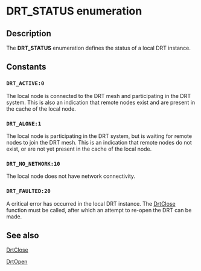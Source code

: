 # DRT_STATUS enumeration

## Description

The **DRT_STATUS** enumeration defines the status of a local DRT instance.

## Constants

### `DRT_ACTIVE:0`

The local node is connected to the DRT mesh and participating in the DRT system. This is also an indication that remote nodes exist and are present in the cache of the local node.

### `DRT_ALONE:1`

The local node is participating in the DRT system, but is waiting for remote nodes to join the DRT mesh. This is an indication that remote nodes do not exist, or are not yet present in the cache of the local node.

### `DRT_NO_NETWORK:10`

The local node does not have network connectivity.

### `DRT_FAULTED:20`

A critical error has occurred in the local DRT instance. The [DrtClose](https://learn.microsoft.com/windows/desktop/api/drt/nf-drt-drtclose) function must be called, after which an attempt to re-open the DRT can be made.

## See also

[DrtClose](https://learn.microsoft.com/windows/desktop/api/drt/nf-drt-drtclose)

[DrtOpen](https://learn.microsoft.com/windows/desktop/api/drt/nf-drt-drtopen)